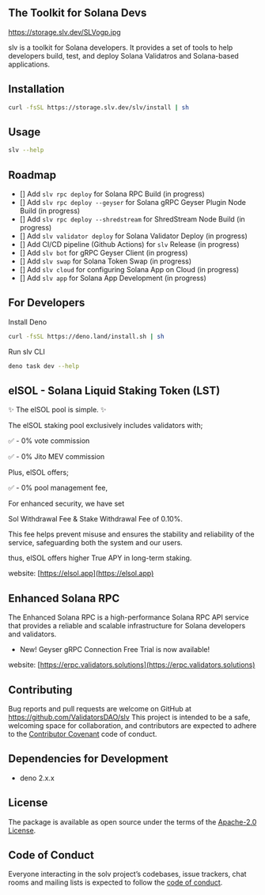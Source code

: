 ## The Toolkit for Solana Devs

https://storage.slv.dev/SLVogp.jpg

slv is a toolkit for Solana developers. It provides a set of tools to help
developers build, test, and deploy Solana Validatros and Solana-based
applications.

## Installation

```bash
curl -fsSL https://storage.slv.dev/slv/install | sh
```

## Usage

```bash
slv --help
```

## Roadmap

- [] Add `slv rpc deploy` for Solana RPC Build (in progress)
- [] Add `slv rpc deploy --geyser` for Solana gRPC Geyser Plugin Node Build (in
  progress)
- [] Add `slv rpc deploy --shredstream` for ShredStream Node Build (in progress)
- [] Add `slv validator deploy` for Solana Validator Deploy (in progress)
- [] Add CI/CD pipeline (Github Actions) for `slv` Release (in progress)
- [] Add `slv bot` for gRPC Geyser Client (in progress)
- [] Add `slv swap` for Solana Token Swap (in progress)
- [] Add `slv cloud` for configuring Solana App on Cloud (in progress)
- [] Add `slv app` for Solana App Development (in progress)

## For Developers

Install Deno

```bash
curl -fsSL https://deno.land/install.sh | sh
```

Run slv CLI

```bash
deno task dev --help
```

## elSOL - Solana Liquid Staking Token (LST)

✨ The elSOL pool is simple. ✨

The elSOL staking pool exclusively includes validators with;

✅ - 0% vote commission

✅ - 0% Jito MEV commission

Plus, elSOL offers;

✅ - 0% pool management fee,

For enhanced security, we have set

Sol Withdrawal Fee & Stake Withdrawal Fee of 0.10%.

This fee helps prevent misuse and ensures the stability and reliability of the
service, safeguarding both the system and our users.

thus, elSOL offers higher True APY in long-term staking.

website: [https://elsol.app](https://elsol.app)

## Enhanced Solana RPC

The Enhanced Solana RPC is a high-performance Solana RPC API service that
provides a reliable and scalable infrastructure for Solana developers and
validators.

- New! Geyser gRPC Connection Free Trial is now available!

website: [https://erpc.validators.solutions](https://erpc.validators.solutions)

## Contributing

Bug reports and pull requests are welcome on GitHub at
https://github.com/ValidatorsDAO/slv This project is intended to be a safe,
welcoming space for collaboration, and contributors are expected to adhere to
the [Contributor Covenant](http://contributor-covenant.org) code of conduct.

## Dependencies for Development

- deno 2.x.x

## License

The package is available as open source under the terms of the
[Apache-2.0 License](https://www.apache.org/licenses/LICENSE-2.0).

## Code of Conduct

Everyone interacting in the solv project’s codebases, issue trackers, chat rooms
and mailing lists is expected to follow the
[code of conduct](https://github.com/ValidatorsDAO/slv/blob/master/CODE_OF_CONDUCT.md).
